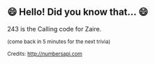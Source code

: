 ## 😄 Hello! Did you know that... 😄
243 is the Calling code for Zaire.

<sup>(come back in 5 minutes for the next trivia)</sup>


<sup>Credits: http://numbersapi.com</sup>
